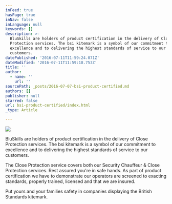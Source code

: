 ```yaml
---
inFeed: true
hasPage: true
inNav: false
inLanguage: null
keywords: []
description: >-
  BluSkills are holders of product certification in the delivery of Close
  Protection services. The bsi kitemark is a symbol of our commitment to
  excellence and to delivering the highest standards of service to our
  customers.
datePublished: '2016-07-11T11:59:24.071Z'
dateModified: '2016-07-11T11:59:18.753Z'
title: ''
author:
  - name: ''
    url: ''
sourcePath: _posts/2016-07-07-bsi-product-certified.md
authors: []
publisher: null
starred: false
url: bsi-product-certified/index.html
_type: Article

---
```

![](https://the-grid-user-content.s3-us-west-2.amazonaws.com/841ddc26-2308-456a-827c-1b0d85e9e510.png)

BluSkills are holders of product certification in the delivery of Close Protection services. The bsi kitemark is a symbol of our commitment to excellence and to delivering the highest standards of service to our customers.

The Close Protection service covers both our Security Chauffeur & Close Protection services. Rest assured you're in safe hands. As part of product certification we have to demonstrate our operators are screened to exacting standards, properly trained, licensed and that we are insured.

Put yours and your families safety in companies displaying the British Standards kitemark.